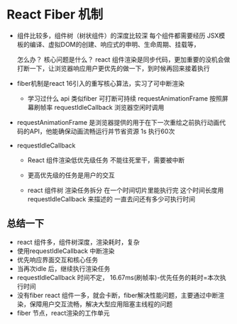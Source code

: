 # React Fiber 机制

- 组件比较多，组件树（树状组件）的深度比较深
    每个组件都需要经历 JSX模板的编译、虚拟DOM的创建、响应式的申明、生命周期、挂载等，

    怎么办？ 核心问题是什么？
    react 组件渲染是同步代码，更加重要的没机会做
    打断一下，让浏览器响应用户更优先的做一下，到时候再回来接着执行

- fiber机制是react 16引入的重写核心算法，实习了可中断渲染

    - 学习过什么 api 类似fiber
      可打断可持续
      requestAnimationFrame 按照屏幕刷帧率
      requestIdleCallback 浏览器空闲时调用

- requestAnimationFrame
    是浏览器提供的用于在下一次重绘之前执行动画代码的API，他能确保动画流畅运行并节省资源
    1s 执行60次

- requestIdleCallback
    - React 组件渲染低优先级任务
      不能往死里干，需要被中断
    - 更高优先级的任务是用户的交互
    
    - react 组件树 渲染任务拆分
      在一个时间切片里能执行完
      这个时间长度用requestIdleCallback 来描述的
      一直去问还有多少可执行时间

## 总结一下
- react 组件多，组件树深度，渲染耗时，复杂
- 使用requestIdleCallback 中断渲染
- 优先响应界面交互和核心任务
- 当再次idle 后，继续执行渲染任务
- requestIdleCallback 时间不定， 16.67ms(刷帧率)-优先任务的耗时=本次执行时间
- 没有fiber react 组件一多，就会卡断，fiber解决性能问题，主要通过中断渲染，保障用户交互流畅，解决大型应用阻塞主线程的问题
- fiber 节点，react渲染的工作单元